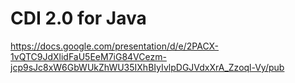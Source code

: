# CDI 2.0 for Java

https://docs.google.com/presentation/d/e/2PACX-1vQTC9JdXlidFaU5EeM7iG84VCezm-jcp9sJc8xW6GbWUkZhWU35IXhBIyIvlpDGJVdxXrA_Zzoql-Vy/pub
